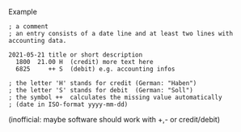 
Example

    ; a comment
    ; an entry consists of a date line and at least two lines with accounting data.
    
    2021-05-21 title or short description
      1800  21.00 H  (credit) more text here
      6825     ++ S  (debit) e.g. accounting infos
   
    ; the letter 'H' stands for credit (German: "Haben")
    ; the letter 'S' stands for debit  (German: "Soll")
    ; the symbol ++  calculates the missing value automatically
    ; (date in ISO-format yyyy-mm-dd)
   


(inofficial: maybe software should work with  +,-  or  credit/debit)
    
